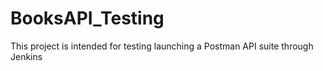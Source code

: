 # BooksAPI_Testing

This project is intended for testing launching a Postman API suite through Jenkins
